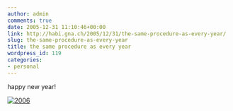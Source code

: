 ```yaml
---
author: admin
comments: true
date: 2005-12-31 11:10:46+00:00
link: http://habi.gna.ch/2005/12/31/the-same-procedure-as-every-year/
slug: the-same-procedure-as-every-year
title: the same procedure as every year
wordpress_id: 119
categories:
- personal
---
```



happy new year!
  
[![2006](http://habi.gna.ch/blog/images/2006-tm.jpg)](http://habi.gna.ch/blog/images/2006.jpg)

